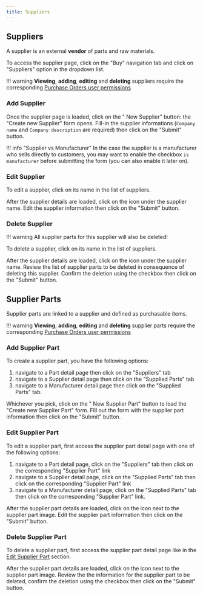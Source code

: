 ```yaml
---
title: Suppliers
---
```


## Suppliers

A supplier is an external **vendor** of parts and raw materials.

To access the supplier page, click on the "Buy" navigation tab and click on "Suppliers" option in the dropdown list.

!!! warning
	**Viewing**, **adding**, **editing** and **deleting** suppliers require the corresponding [Purchase Orders user permissions](../admin/permissions.md)

### Add Supplier

Once the supplier page is loaded, click on the "<span class='fas fa-plus-circle'></span> New Supplier" button: the "Create new Supplier" form opens. Fill-in the supplier informations (`Company name` and `Company description` are required) then click on the "Submit" button.

!!! info "Supplier vs Manufacturer"
	In the case the supplier is a manufacturer who sells directly to customers, you may want to enable the checkbox `is manufacturer` before submitting the form (you can also enable it later on).

### Edit Supplier

To edit a supplier, click on its name in the list of suppliers.

After the supplier details are loaded, click on the <span class='fas fa-edit'></span> icon under the supplier name. Edit the supplier information then click on the "Submit" button.

### Delete Supplier

!!! warning
	All supplier parts for this supplier will also be deleted!

To delete a supplier, click on its name in the list of suppliers.

After the supplier details are loaded, click on the <span class='fas fa-trash-alt'></span> icon under the supplier name. Review the list of supplier parts to be deleted in consequence of deleting this supplier. Confirm the deletion using the checkbox then click on the "Submit" button.

## Supplier Parts

Supplier parts are linked to a supplier and defined as purchasable items.

!!! warning
	**Viewing**, **adding**, **editing** and **deleting** supplier parts require the corresponding [Purchase Orders user permissions](../admin/permissions.md)

### Add Supplier Part

To create a supplier part, you have the following options:

1. navigate to a Part detail page then click on the "Suppliers" tab
0. navigate to a Supplier detail page then click on the "Supplied Parts" tab
0. navigate to a Manufacturer detail page then click on the "Supplied Parts" tab.

Whichever you pick, click on the "<span class='fas fa-plus-circle'></span> New Supplier Part" button to load the "Create new Supplier Part" form. Fill out the form with the supplier part information then click on the "Submit" button.

### Edit Supplier Part

To edit a supplier part, first access the supplier part detail page with one of the following options:

1. navigate to a Part detail page, click on the "Suppliers" tab then click on the corresponding "Supplier Part" link
0. navigate to a Supplier detail page, click on the "Supplied Parts" tab then click on the corresponding "Supplier Part" link
0. navigate to a Manufacturer detail page, click on the "Supplied Parts" tab then click on the corresponding "Supplier Part" link.

After the supplier part details are loaded, click on the <span class='fas fa-edit'></span> icon next to the supplier part image. Edit the supplier part information then click on the "Submit" button.

### Delete Supplier Part

To delete a supplier part, first access the supplier part detail page like in the [Edit Supplier Part](#edit-supplier-part) section.

After the supplier part details are loaded, click on the <span class='fas fa-trash-alt'></span> icon next to the supplier part image. Review the the information for the supplier part to be deleted, confirm the deletion using the checkbox then click on the "Submit" button.
